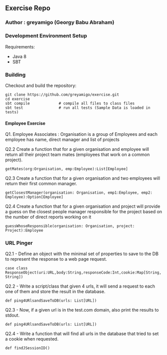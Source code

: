## Exercise Repo
### Author : greyamigo (Georgy Babu Abraham)

### Development Environment Setup

Requirements:
  - Java 8 
  - SBT
  
### Building

Checkout and build the repository:

```
git clone https://github.com/greyamigo/exercise.git
cd exercise
sbt compile             # compile all files to class files
sbt test                # run all tests (Sample Data is loaded in tests)
```  

#### Employee Exercise


Q1. Employee Associates : 
   Organisation is a group of Employees and each employee has name, direct manager and list of projects
   
Q2.2 Create a function that for a given organisation and employee will return all their project
team mates (employees that work on a common project).

   ```getMates(org:Organisation, emp:Employee):List[Employee]```

Q2.3 Create a function that for a given organisation and two employees will return their first
common manager.

   ```getClosestManager(organisation: Organisation, emp1:Employee, emp2: Employee):Option[Employee]```
   
Q2.4 Create a function that for a given organisation and project will provide a guess on the
closest people manager responsible for the project based on the number of direct reports working on it
   
   ```guessWhoseResponsible(organisation: Organisation, project: Project):Employee```
    
    
    
### URL Pinger

Q2.1 - Define an object with the minimal set of properties to save to the DB to represent the
response to a web page request. 

```case class ResponseObject(uri:URL,body:String,responseCode:Int,cookie:Map[String,String])```


Q2.2 - Write a script/class that given 4 urls, it will send a request to each one of them and
store the result in the database.

```def ping4URlsandSaveToDB(urls: List[URL])```


Q2.3 - Now, if a given url is in the test.com domain, also print the results to stdout.

```def ping4URlsandSaveToDB(urls: List[URL])```

Q2.4 - Write a function that will find all urls in the database that tried to set a cookie when
requested.

```def findJSessionID()```
